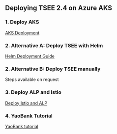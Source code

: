 

## Deploying TSEE 2.4 on Azure AKS


### 1. Deploy AKS

[AKS Deployment](../02-AKS-Install/README.md)


### 2. Alternative A: Deploy TSEE with Helm

[Helm Deployment Guide](30-TSEE-Helm.md)



### 2. Alternative B: Deploy TSEE manually

Steps available on request


### 3. Deploy ALP and Istio

[Deploy Istio and ALP](../03-Istio-with-ALP/40-ALP-Install.md)


### 4. YaoBank Tutorial

[YaoBank tutorial](../06-Tigera-Lab1/yaobank/README.md)
